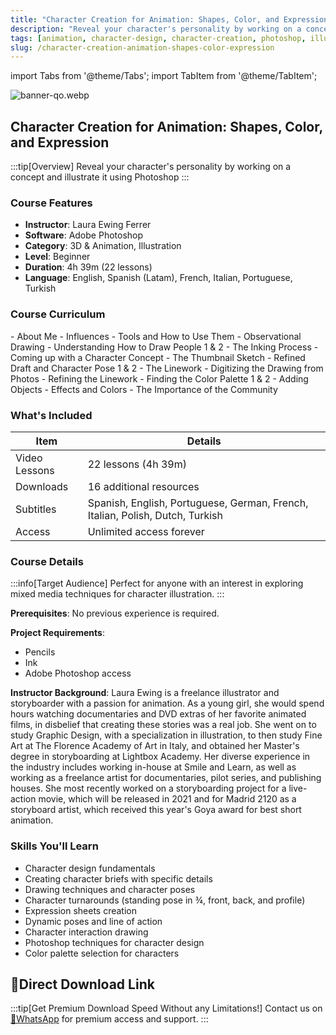 ```yaml
---
title: "Character Creation for Animation: Shapes, Color, and Expression"
description: "Reveal your character's personality by working on a concept and illustrate it using Photoshop"
tags: [animation, character-design, character-creation, photoshop, illustration]
slug: /character-creation-animation-shapes-color-expression
---
```


import Tabs from '@theme/Tabs';
import TabItem from '@theme/TabItem';

![banner-qo.webp](https://list.ucards.store/d/img/banner-qo.webp)

## Character Creation for Animation: Shapes, Color, and Expression

:::tip[Overview]
Reveal your character's personality by working on a concept and illustrate it using Photoshop
:::

### Course Features
- **Instructor**: Laura Ewing Ferrer
- **Software**: Adobe Photoshop
- **Category**: 3D & Animation, Illustration
- **Level**: Beginner
- **Duration**: 4h 39m (22 lessons)
- **Language**: English, Spanish (Latam), French, Italian, Portuguese, Turkish

### Course Curriculum

<Tabs>
<TabItem value="unit1" label="U1: Introduction">
- About Me
- Influences
</TabItem>
<TabItem value="unit2" label="U2: First Steps">
- Tools and How to Use Them
- Observational Drawing
- Understanding How to Draw People 1 & 2
- The Inking Process
</TabItem>
<TabItem value="unit3" label="U3: Creating the Character">
- Coming up with a Character Concept
- The Thumbnail Sketch
- Refined Draft and Character Pose 1 & 2
- The Linework
</TabItem>
<TabItem value="unit4" label="U4: Digital Work">
- Digitizing the Drawing from Photos
- Refining the Linework
- Finding the Color Palette 1 & 2
</TabItem>
<TabItem value="unit5" label="U5: Post-production">
- Adding Objects
- Effects and Colors
- The Importance of the Community
</TabItem>
</Tabs>

### What's Included

| Item | Details |
|------|---------|
| Video Lessons | 22 lessons (4h 39m) |
| Downloads | 16 additional resources |
| Subtitles | Spanish, English, Portuguese, German, French, Italian, Polish, Dutch, Turkish |
| Access | Unlimited access forever |

### Course Details

:::info[Target Audience]
Perfect for anyone with an interest in exploring mixed media techniques for character illustration.
:::

**Prerequisites**: No previous experience is required.

**Project Requirements**:
- Pencils
- Ink
- Adobe Photoshop access

**Instructor Background**: Laura Ewing is a freelance illustrator and storyboarder with a passion for animation. As a young girl, she would spend hours watching documentaries and DVD extras of her favorite animated films, in disbelief that creating these stories was a real job. She went on to study Graphic Design, with a specialization in illustration, to then study Fine Art at The Florence Academy of Art in Italy, and obtained her Master's degree in storyboarding at Lightbox Academy. Her diverse experience in the industry includes working in-house at Smile and Learn, as well as working as a freelance artist for documentaries, pilot series, and publishing houses. She most recently worked on a storyboarding project for a live-action movie, which will be released in 2021 and for Madrid 2120 as a storyboard artist, which received this year's Goya award for best short animation.

### Skills You'll Learn

- Character design fundamentals
- Creating character briefs with specific details
- Drawing techniques and character poses
- Character turnarounds (standing pose in ¾, front, back, and profile)
- Expression sheets creation
- Dynamic poses and line of action
- Character interaction drawing
- Photoshop techniques for character design
- Color palette selection for characters

## 🚀Direct Download Link
:::tip[Get Premium Download Speed Without any Limitations!]
Contact us on [💬WhatsApp](https://wa.me/+8613237610083) for premium  access and support.
:::
